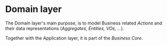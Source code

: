 # Domain layer

The Domain layer's main purpose, is to model Business related _Actions_ and their data representations
(_Aggregates, Entities, VOs, ..._).

Together with the Application layer, it is part of the _Business Core_.